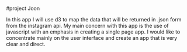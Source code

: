 #project Joon

In this app I will use d3 to map the data that will be returned in .json form from the instagram api. My main concern with this app is the use of javascript with an emphasis in creating a single page app. I would like to concentrate mainly on the user interface and create an app that is very clear and direct.